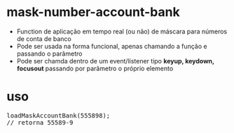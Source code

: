# mask-number-account-bank
- Function de aplicação em tempo real (ou não) de máscara para números de conta de banco 
- Pode ser usada na forma funcional, apenas chamando a função e passando o parâmetro 
- Pode ser chamda dentro de um event/listener tipo <b> keyup, keydown, focusout </b> passando por parâmetro o próprio elemento

# uso
<pre>
loadMaskAccountBank(555898);
// retorna 55589-9
</pre>
